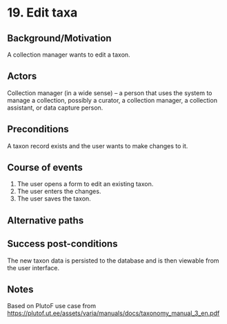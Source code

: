 # 19. Edit taxa

## Background/Motivation
A collection manager wants to edit a taxon. 

## Actors
Collection manager (in a wide sense) – a person that uses the system to manage a collection, possibly a curator, a collection manager, a collection assistant, or data capture person.

## Preconditions
A taxon record exists and the user wants to make changes to it.

## Course of events
  1. The user opens a form to edit an existing taxon.
  2. The user enters the changes.
  3. The user saves the taxon.

## Alternative paths

## Success post-conditions
The new taxon data is persisted to the database and is then viewable from the user interface.

## Notes
Based on PlutoF use case from https://plutof.ut.ee/assets/varia/manuals/docs/taxonomy_manual_3_en.pdf